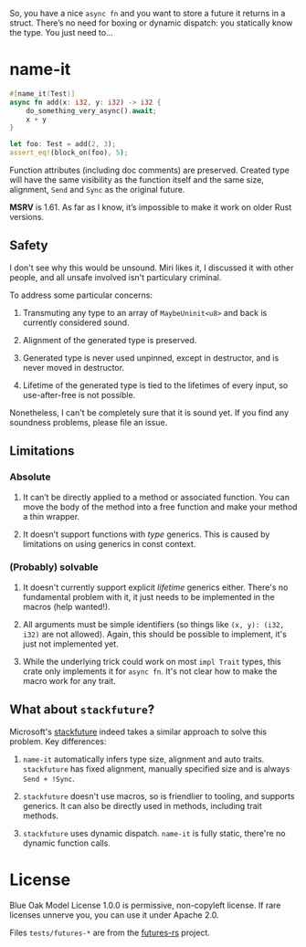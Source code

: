 So, you have a nice `async fn` and you want to store a future it returns in a struct. There’s
no need for boxing or dynamic dispatch: you statically know the type. You just need to...

# name-it

```rust
#[name_it(Test)]
async fn add(x: i32, y: i32) -> i32 {
    do_something_very_async().await;
    x + y
}

let foo: Test = add(2, 3);
assert_eq!(block_on(foo), 5);
```

Function attributes (including doc comments) are preserved. Created type will have the same visibility as the function itself and the same size, alignment, `Send` and `Sync` as the original future.

**MSRV** is 1.61. As far as I know, it’s impossible to make it work on older Rust versions.

## Safety

I don't see why this would be unsound. Miri likes it, I discussed it with other people, and all unsafe involved isn't particulary criminal.

To address some particular concerns:

1. Transmuting any type to an array of `MaybeUninit<u8>` and back is currently considered sound.

2. Alignment of the generated type is preserved.

3. Generated type is never used unpinned, except in destructor, and is never moved in destructor.

4. Lifetime of the generated type is tied to the lifetimes of every input, so use-after-free is not possible.

Nonetheless, I can't be completely sure that it is sound yet. If you find any soundness problems, please file an issue.

## Limitations

### Absolute

1. It can’t be directly applied to a method or associated function. You can move the body of the method into a free function and make your method a thin wrapper.

2. It doesn’t support functions with _type_ generics. This is caused by limitations on using generics in const context.

### (Probably) solvable

1. It doesn't currently support explicit _lifetime_ generics either. There's no fundamental problem with it, it just needs to be implemented in the macros (help wanted!).

2. All arguments must be simple identifiers (so things like `(x, y): (i32, i32)` are not allowed). Again, this should be possible to implement, it's just not implemented yet.

3. While the underlying trick could work on most `impl Trait` types, this crate only implements it for `async fn`. It's not clear how to make the macro work for any trait.

## What about `stackfuture`?

Microsoft's [stackfuture] indeed takes a similar approach to solve this problem. Key differences:

1. `name-it` automatically infers type size, alignment and auto traits. `stackfuture` has fixed alignment, manually specified size and is always `Send + !Sync`.

2. `stackfuture` doesn't use macros, so is friendlier to tooling, and supports generics. It can also be directly used in methods, including trait methods.

3. `stackfuture` uses dynamic dispatch. `name-it` is fully static, there're no dynamic function calls.

[stackfuture]: https://github.com/microsoft/stackfuture/
[stackfuture is unsound]: https://github.com/microsoft/stackfuture/issues/9
# License

Blue Oak Model License 1.0.0 is permissive, non-copyleft license. If rare licenses unnerve you, you can use it under Apache 2.0.

Files `tests/futures-*` are from the [futures-rs] project.

[futures-rs]: https://github.com/rust-lang/futures-rs
